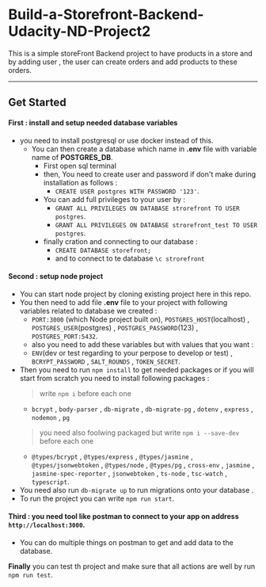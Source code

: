# Build-a-Storefront-Backend-Udacity-ND-Project2
This is a simple storeFront Backend project to have products in a store and by adding user , the user can create orders and add products to these orders.
***
## Get Started
#### First : install and setup needed database variables
* you need to install postgresql or use docker instead of this.
  * You can then create a database which name in **.env** file with variable name of **POSTGRES_DB**.
     * First open sql terminal
     * then, You need to create user and password if don't make during installation as follows :
        * `CREATE USER postgres WITH PASSWORD '123'`.
     * You can add full privileges to your user by :
        * `GRANT ALL PRIVILEGES ON DATABASE strorefront TO USER postgres`.
        * `GRANT ALL PRIVILEGES ON DATABASE strorefront_test TO USER postgres`.
     * finally cration and connecting to our database :
        * `CREATE DATABASE storefront;` 
        * and to connect to te database `\c strorefront`
      
#### Second : setup node project
* You can start node project by cloning existing project here in this repo.
* You then need to add file  **.env** file to your project with following variables related to database we created :
   * `PORT:3000` (which Node project built on), `POSTGRES_HOST`(localhost) , `POSTGRES_USER`(postgres) , `POSTGRES_PASSWORD`(123) , `POSTGRES_PORT:5432`.
   - also you need to add these variables but with values that you want :
   * `ENV`(dev or test regarding to your perpose to develop or test) , `BCRYPT_PASSWORD` , `SALT_ROUNDS` , `TOKEN_SECRET`. 
* Then you need to run `npm install` to get needed packages or if you will start from scratch you need to install following packages : 
  > write `npm i` before each one 
   * `bcrypt` , `body-parser` , `db-migrate` , `db-migrate-pg` , `dotenv` , `express` , `nodemon` , `pg`
  > you need also foolwing packaged but write `npm i --save-dev` before each one
   * `@types/bcrypt` , `@types/express` , `@types/jasmine` , `@types/jsonwebtoken` , `@types/node` , `@types/pg` , `cross-env` , `jasmine` , `jasmine-spec-reporter` ,         `jsonwebtoken` , `ts-node` , `tsc-watch` , `typescript`.
* You need also run `db-migrate up` to run migrations onto your database .
* To run the project you can write `npm run start`.

#### Third : you need tool like postman to connect to your app on address `http://localhost:3000`.
* You can do multiple things on postman to get and add data to the database.

**Finally** you can test th project and make sure that all actions are well by run `npm run test`.

